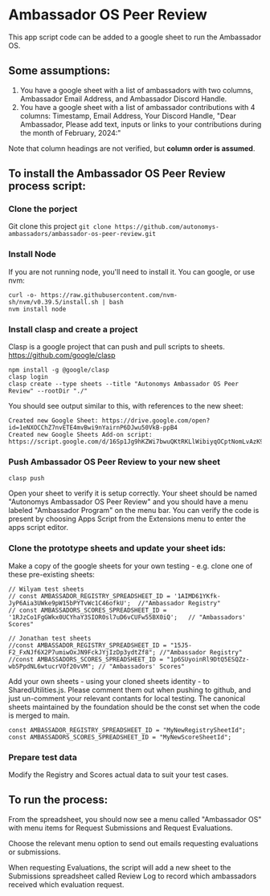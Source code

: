 # Ambassador OS Peer Review

This app script code can be added to a google sheet to run the Ambassador OS.

## Some assumptions:

1. You have a google sheet with a list of ambassadors with two columns, Ambassador Email Address, and Ambassador Discord Handle.
2. You have a google sheet with a list of ambassador contributions with 4 columns: Timestamp, Email Address, Your Discord Handle, "Dear Ambassador,
   Please add text, inputs or links to your contributions during the month of February, 2024:"

Note that column headings are not verified, but **column order is assumed**.

## To install the Ambassador OS Peer Review process script:

### Clone the porject

Git clone this project `git clone https://github.com/autonomys-ambassadors/ambassador-os-peer-review.git`

### Install Node

If you are not running node, you'll need to install it. You can google, or use nvm:

```
curl -o- https://raw.githubusercontent.com/nvm-sh/nvm/v0.39.5/install.sh | bash
nvm install node
```

### Install clasp and create a project

Clasp is a google project that can push and pull scripts to sheets.
https://github.com/google/clasp

```
npm install -g @google/clasp
clasp login
clasp create --type sheets --title "Autonomys Ambassador OS Peer Review" --rootDir "./"
```

You should see output similar to this, with references to the new sheet:

```
Created new Google Sheet: https://drive.google.com/open?id=1eNXOCChZ7nvETE4mvBwi9nYairnP6DJwu50VkB-ppB4
Created new Google Sheets Add-on script: https://script.google.com/d/16Sp1Jg9hKZWi7bwuQKtRKLlWibiyqOCptNomLvAzK93ngHm1dT3fzD4t/edit
```

### Push Ambassador OS Peer Review to your new sheet

`clasp push`

Open your sheet to verify it is setup correctly.
Your sheet should be named "Autonomys Ambassador OS Peer Review" and you should have a menu labeled "Ambassador Program" on the menu bar.
You can verify the code is present by choosing Apps Script from the Extensions menu to enter the apps script editor.

### Clone the prototype sheets and update your sheet ids:

Make a copy of the google sheets for your own testing - e.g. clone one of these pre-existing sheets:

```
// Wilyam test sheets
// const AMBASSADOR_REGISTRY_SPREADSHEET_ID = '1AIMD61YKfk-JyP6Aia3UWke9pW15bPYTvWc1C46ofkU';  //"Ambassador Registry"
// const AMBASSADORS_SCORES_SPREADSHEET_ID = '1RJzCo1FgGWkx0UCYhaY3SIOR0sl7uD6vCUFw55BX0iQ';   // "Ambassadors' Scores"

// Jonathan test sheets
//const AMBASSADOR_REGISTRY_SPREADSHEET_ID = "15J5-F2_FxNJf6X2P7umiwOxJN9FckJYjIzDp3ydtZf8"; //"Ambassador Registry"
//const AMBASSADORS_SCORES_SPREADSHEET_ID = "1p6SUyoinRl9DtQ5ESQZz-wb5PpdNL6wtucrVOf20vVM"; // "Ambassadors' Scores"
```

Add your own sheets - using your cloned sheets identity - to SharedUtilities.js. Please comment them out when pushing to github, and just un-comment your relevant contants for local testing. The canonical sheets maintained by the foundation should be the const set when the code is merged to main.

```
const AMBASSADOR_REGISTRY_SPREADSHEET_ID = "MyNewRegistrySheetId";
const AMBASSADORS_SCORES_SPREADSHEET_ID = "MyNewScoreSheetId";
```

### Prepare test data

Modify the Registry and Scores actual data to suit your test cases.

## To run the process:

From the spreadsheet, you should now see a menu called "Ambassador OS" with menu items for Request Submissions and Request Evaluations.

Choose the relevant menu option to send out emails requesting evaluations or submissions.

When requesting Evaluations, the script will add a new sheet to the Submissions spreadsheet called Review Log to record which ambassadors received which evaluation request.